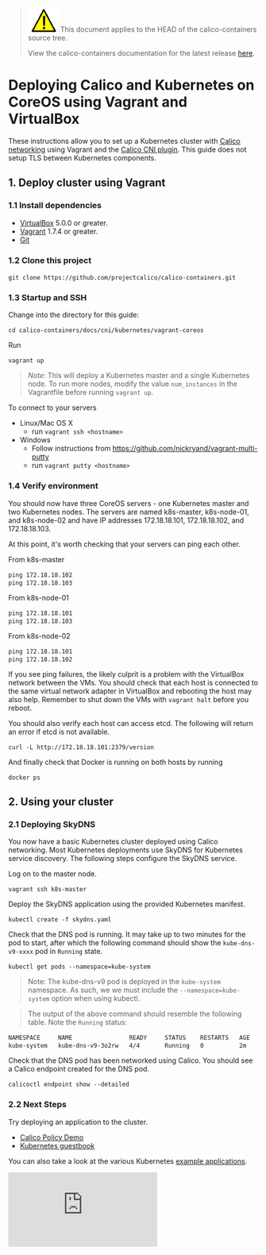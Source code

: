 <!--- master only -->
> ![warning](../../images/warning.png) This document applies to the HEAD of the calico-containers source tree.
>
> View the calico-containers documentation for the latest release [here](https://github.com/projectcalico/calico-containers/blob/v0.21.0/README.md).
<!--- else
> You are viewing the calico-containers documentation for release **release**.
<!--- end of master only -->

# Deploying Calico and Kubernetes on CoreOS using Vagrant and VirtualBox

These instructions allow you to set up a Kubernetes cluster with [Calico networking][calico-networking] using Vagrant and the [Calico CNI plugin][calico-cni]. This guide does not setup TLS between Kubernetes components.

## 1. Deploy cluster using Vagrant

### 1.1 Install dependencies

* [VirtualBox][virtualbox] 5.0.0 or greater.
* [Vagrant][vagrant] 1.7.4 or greater.
* [Git][git]

<!--- master only -->
### 1.2 Clone this project

    git clone https://github.com/projectcalico/calico-containers.git
<!--- else
### 1.2 Clone this project, and checkout the **release** release

    git clone https://github.com/projectcalico/calico-containers.git
    git checkout tags/**release**
<!--- end of master only -->

### 1.3 Startup and SSH

Change into the directory for this guide:

    cd calico-containers/docs/cni/kubernetes/vagrant-coreos

Run

    vagrant up

> *Note*: This will deploy a Kubernetes master and a single Kubernetes node.  To run more nodes, modify the value `num_instances` in the Vagrantfile before running `vagrant up`.

To connect to your servers
* Linux/Mac OS X
    * run `vagrant ssh <hostname>`
* Windows
    * Follow instructions from https://github.com/nickryand/vagrant-multi-putty
    * run `vagrant putty <hostname>`

### 1.4 Verify environment

You should now have three CoreOS servers - one Kubernetes master and two Kubernetes nodes. The servers are named k8s-master, k8s-node-01, and k8s-node-02 
and have IP addresses 172.18.18.101, 172.18.18.102, and 172.18.18.103.

At this point, it's worth checking that your servers can ping each other.

From k8s-master 

    ping 172.18.18.102
    ping 172.18.18.103

From k8s-node-01

    ping 172.18.18.101
    ping 172.18.18.103

From k8s-node-02

    ping 172.18.18.101
    ping 172.18.18.102

If you see ping failures, the likely culprit is a problem with the VirtualBox network between the VMs.  You should
check that each host is connected to the same virtual network adapter in VirtualBox and rebooting the host may also
help.  Remember to shut down the VMs with `vagrant halt` before you reboot.

You should also verify each host can access etcd.  The following will return an error if etcd is not available.

    curl -L http://172.18.18.101:2379/version

And finally check that Docker is running on both hosts by running

    docker ps

## 2. Using your cluster

### 2.1 Deploying SkyDNS
You now have a basic Kubernetes cluster deployed using Calico networking.  Most Kubernetes deployments use SkyDNS for Kubernetes service discovery.  The following steps configure the SkyDNS service.

Log on to the master node.
```
vagrant ssh k8s-master 
```

Deploy the SkyDNS application using the provided Kubernetes manifest.
```
kubectl create -f skydns.yaml
```

Check that the DNS pod is running. It may take up to two minutes for the pod to start, after which the following command should show the `kube-dns-v9-xxxx` pod in `Running` state.
```
kubectl get pods --namespace=kube-system
```
> Note: The kube-dns-v9 pod is deployed in the `kube-system` namespace.  As such, we we must include the `--namespace=kube-system` option when using kubectl.

>The output of the above command should resemble the following table.  Note the `Running` status:
```
NAMESPACE     NAME                READY     STATUS    RESTARTS   AGE
kube-system   kube-dns-v9-3o2rw   4/4       Running   0          2m
```

Check that the DNS pod has been networked using Calico.  You should see a Calico endpoint created for the DNS pod.
```
calicoctl endpoint show --detailed
```

### 2.2 Next Steps
Try deploying an application to the cluster.
- [Calico Policy Demo](stars-demo/README.md)
- [Kubernetes guestbook](vagrant-coreos/guestbook.md)

You can also take a look at the various Kubernetes [example applications][examples].

[calico-networking]: https://github.com/projectcalico/calico-containers
[calico-cni]: https://github.com/projectcalico/calico-cni
[virtualbox]: https://www.virtualbox.org/
[vagrant]: https://www.vagrantup.com/downloads.html
[using-coreos]: http://coreos.com/docs/using-coreos/
[git]: http://git-scm.com/
[examples]: https://github.com/kubernetes/kubernetes/tree/master/examples

[![Analytics](https://calico-ga-beacon.appspot.com/UA-52125893-3/calico-containers/docs/cni/kubernetes/VagrantCoreOS.md?pixel)](https://github.com/igrigorik/ga-beacon)
